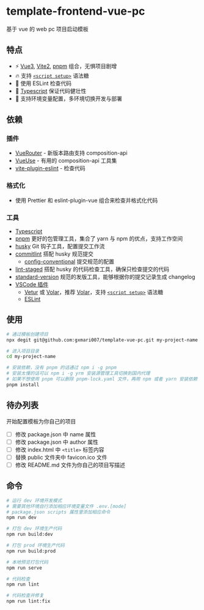 # template-frontend-vue-pc

基于 vue 的 web pc 项目启动模板

## 特点

- ⚡️ [Vue3](https://v3.vuejs.org/), [Vite2](https://vitejs.dev/), [pnpm](https://pnpm.io/) 组合，无惧项目剧增
- 🔥 支持 [`<script setup>`](https://github.com/vuejs/rfcs/pull/227) 语法糖
- 🚨 使用 ESLint 检查代码
- 💪 [Typescript](https://www.typescriptlang.org/) 保证代码健壮性
- 🚀 支持环境变量配置，多环境切换开发与部署

## 依赖

### 插件

- [VueRouter](https://next.router.vuejs.org/) - 新版本路由支持 composition-api
- [VueUse](https://github.com/vueuse/vueuse) - 有用的 composition-api 工具集
- [vite-plugin-eslint](https://github.com/gxmari007/vite-plugin-eslint) - 检查代码

### 格式化

- 使用 Prettier 和 eslint-plugin-vue 组合来检查并格式化代码

### 工具

- [Typescript](https://www.typescriptlang.org/)
- [pnpm](https://pnpm.io/) 更好的包管理工具，集合了 yarn 与 npm 的优点，支持工作空间
- [husky](https://github.com/typicode/husky) Git 钩子工具，配置提交工作流
- [commitlint](https://github.com/conventional-changelog/commitlint) 搭配 husky 规范提交
  - [config-conventional](https://github.com/conventional-changelog/commitlint/tree/master/@commitlint/config-conventional) 提交规范的配置
- [lint-staged](https://github.com/okonet/lint-staged) 搭配 husky 的代码检查工具，确保只检查提交的代码
- [standard-version](https://github.com/conventional-changelog/standard-version) 规范的发版工具，能够根据你的提交记录生成 changelog
- [VSCode 插件](https://marketplace.visualstudio.com/VSCode)
  - [Vetur](https://marketplace.visualstudio.com/items?itemName=octref.vetur) 或 [Volar](https://marketplace.visualstudio.com/items?itemName=johnsoncodehk.volar)，推荐 [Volar](https://marketplace.visualstudio.com/items?itemName=johnsoncodehk.volar)，支持 [`<script setup>`](https://github.com/vuejs/rfcs/pull/227) 语法糖
  - [ESLint](https://marketplace.visualstudio.com/items?itemName=dbaeumer.vscode-eslint)

## 使用

```bash
# 通过模板创建项目
npx degit git@github.com:gxmari007/template-vue-pc.git my-project-name

# 进入项目目录
cd my-project-name

# 安装依赖，没有 pnpm 的话通过 npm i -g pnpm
# 安装太慢的话可以 npm i -g yrm 安装源管理工具切换到国内代理
# 如果不想使用 pnpm 可以删除 pnpm-lock.yaml 文件，再用 npm 或者 yarn 安装依赖
pnpm install
```

## 待办列表

开始配置模板为你自己的项目

- [ ] 修改 package.json 中 name 属性
- [ ] 修改 package.json 中 author 属性
- [ ] 修改 index.html 中 `<title>` 标签内容
- [ ] 替换 public 文件夹中 favicon.ico 文件
- [ ] 修改 README.md 文件为你自己的项目写描述

## 命令

```bash
# 运行 dev 环境开发模式
# 需要其他环境自行添加相应环境变量文件 .env.[mode]
# package.json scripts 属性里添加相应命令
npm run dev

# 打包 dev 环境生产代码
npm run build:dev

# 打包 prod 环境生产代码
npm run build:prod

# 本地预览打包代码
npm run serve

# 代码检查
npm run lint

# 代码检查并修复
npm run lint:fix
```
